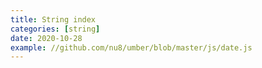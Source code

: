 ```yaml
---
title: String index
categories: [string]
date: 2020-10-28
example: //github.com/nu8/umber/blob/master/js/date.js
---
```

